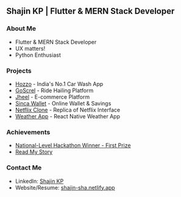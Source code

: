 ## Shajin KP | Flutter & MERN Stack Developer

### About Me
- Flutter & MERN Stack Developer
- UX matters!
- Python Enthusiast

### Projects
- [Hozzo](https://play.google.com/store/apps/details?id=com.d5ndigital.hozzo) - India's No.1 Car Wash App
- [GoScrel](https://play.google.com/store/apps/details?id=com.screl.go) - Ride Hailing Platform
- [Jheel](https://play.google.com/store/apps/details?id=com.jheel.screl) - E-commerce Platform
- [Sinca Wallet](https://play.google.com/store/apps/details?id=com.screl.wallet) - Online Wallet & Savings
- [Netflix Clone](https://netflix-d7399.web.app/signup) - Replica of Netflix Interface
- [Weather App](https://github.com/shajin-sha/Weather) - React Native Weather App

### Achievements
- [National-Level Hackathon Winner - First Prize](https://drive.google.com/file/d/1xyl1EoM01KcE3Chp1260nteTwBiEo_ab/view)
- [Read My Story](https://www.linkedin.com/posts/shajin-kp_codingjourney-earlysuccess-passiondriven-activity-7081836527189716992-Nr_o?utm_source=share&utm_medium=member_desktop)

### Contact Me
- LinkedIn: [Shajin KP](https://www.linkedin.com/in/shajin-kp)
- Website/Resume: [shajin-sha.netlify.app](https://shajin-sha.netlify.app)
